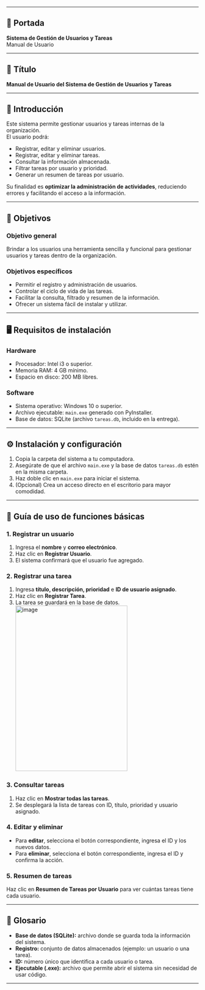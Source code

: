 

---

## 📑 Portada  
**Sistema de Gestión de Usuarios y Tareas**  
Manual de Usuario  


---

## 📑 Título  
**Manual de Usuario del Sistema de Gestión de Usuarios y Tareas**  

---

## 🔹 Introducción  
Este sistema permite gestionar usuarios y tareas internas de la organización.  
El usuario podrá:  
- Registrar, editar y eliminar usuarios.  
- Registrar, editar y eliminar tareas.  
- Consultar la información almacenada.  
- Filtrar tareas por usuario y prioridad.  
- Generar un resumen de tareas por usuario.  

Su finalidad es **optimizar la administración de actividades**, reduciendo errores y facilitando el acceso a la información.  

---

## 🎯 Objetivos  

### Objetivo general  
Brindar a los usuarios una herramienta sencilla y funcional para gestionar usuarios y tareas dentro de la organización.  

### Objetivos específicos  
- Permitir el registro y administración de usuarios.  
- Controlar el ciclo de vida de las tareas.  
- Facilitar la consulta, filtrado y resumen de la información.  
- Ofrecer un sistema fácil de instalar y utilizar.  

---

## 🖥️ Requisitos de instalación  

### Hardware  
- Procesador: Intel i3 o superior.  
- Memoria RAM: 4 GB mínimo.  
- Espacio en disco: 200 MB libres.  

### Software  
- Sistema operativo: Windows 10 o superior.  
- Archivo ejecutable: `main.exe` generado con PyInstaller.  
- Base de datos: SQLite (archivo `tareas.db`, incluido en la entrega).  

---

## ⚙️ Instalación y configuración  

1. Copia la carpeta del sistema a tu computadora.  
2. Asegúrate de que el archivo `main.exe` y la base de datos `tareas.db` estén en la misma carpeta.  
3. Haz doble clic en `main.exe` para iniciar el sistema.  
4. (Opcional) Crea un acceso directo en el escritorio para mayor comodidad.  

---

## 📝 Guía de uso de funciones básicas  

### 1. Registrar un usuario  
1. Ingresa el **nombre** y **correo electrónico**.  
2. Haz clic en **Registrar Usuario**.  
3. El sistema confirmará que el usuario fue agregado.  

### 2. Registrar una tarea  
1. Ingresa **título, descripción, prioridad** e **ID de usuario asignado**.  
2. Haz clic en **Registrar Tarea**.  
3. La tarea se guardará en la base de datos.<img width="293" height="432" alt="image" src="https://github.com/user-attachments/assets/cf03bbd0-b6cd-4d04-92a9-882d541f74a6" />


### 3. Consultar tareas  
1. Haz clic en **Mostrar todas las tareas**.  
2. Se desplegará la lista de tareas con ID, título, prioridad y usuario asignado.  

### 4. Editar y eliminar  
- Para **editar**, selecciona el botón correspondiente, ingresa el ID y los nuevos datos.  
- Para **eliminar**, selecciona el botón correspondiente, ingresa el ID y confirma la acción.  

### 5. Resumen de tareas  
Haz clic en **Resumen de Tareas por Usuario** para ver cuántas tareas tiene cada usuario.  

---

## 📖 Glosario  

- **Base de datos (SQLite):** archivo donde se guarda toda la información del sistema.  
- **Registro:** conjunto de datos almacenados (ejemplo: un usuario o una tarea).  
- **ID:** número único que identifica a cada usuario o tarea.  
- **Ejecutable (.exe):** archivo que permite abrir el sistema sin necesidad de usar código.  

---



